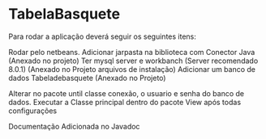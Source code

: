 # TabelaBasquete
Para rodar a aplicação deverá seguir os seguintes itens:

Rodar pelo netbeans.
Adicionar jarpasta na biblioteca com Conector Java (Anexado no projeto)
Ter mysql server e workbanch (Server recomendado 8.0.1) (Anexado no Projeto arquivos de instalação)
Adicionar um banco de dados Tabeladebasquete (Anexado no Projeto)

Alterar no pacote until classe conexão, o usuario e senha do banco de dados.
Executar a Classe principal dentro do pacote View após todas configurações

Documentação Adicionada no Javadoc

